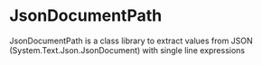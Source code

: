 # JsonDocumentPath
JsonDocumentPath is a class library to extract values from JSON (System.Text.Json.JsonDocument) with single line expressions
